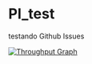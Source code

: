 # PI_test
testando Github Issues


[![Throughput Graph](https://graphs.waffle.io/igorwiese/PI_test/throughput.svg)](https://waffle.io/igorwiese/PI_test/metrics/throughput) 

